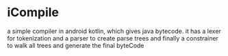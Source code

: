 # iCompile
a simple compiler in android kotlin, which gives java bytecode. 
it has a lexer for tokenization and a parser to create parse trees 
and finally a constrainer to walk all trees and generate the final byteCode
